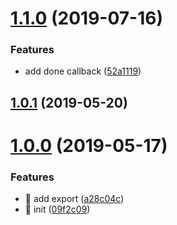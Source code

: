 # [1.1.0](https://github.com/zwingz/lite-queue/compare/v1.0.1...v1.1.0) (2019-07-16)


### Features

* add done callback ([52a1119](https://github.com/zwingz/lite-queue/commit/52a1119))



## [1.0.1](https://github.com/zwingz/lite-queue/compare/1.0.0...v1.0.1) (2019-05-20)



# [1.0.0](https://github.com/zwingz/lite-queue/compare/09f2c09...1.0.0) (2019-05-17)


### Features

* 🎸 add export ([a28c04c](https://github.com/zwingz/lite-queue/commit/a28c04c))
* 🎸 init ([09f2c09](https://github.com/zwingz/lite-queue/commit/09f2c09))



